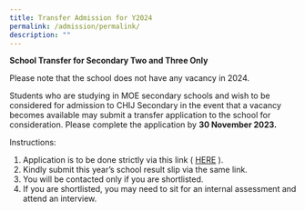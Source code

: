 ```yaml
---
title: Transfer Admission for Y2024
permalink: /admission/permalink/
description: ""
---
```

**School Transfer for Secondary Two and Three Only**

Please note that the school does not have any vacancy in 2024.

Students who are studying in MOE secondary schools and wish to be considered for admission to CHIJ
Secondary in the event that a vacancy becomes available may submit a transfer application to the school
for consideration. Please complete the application by **30 November 2023.**

Instructions:

1. Application is to be done strictly via this link ( [HERE](https://form.gov.sg/615d1001d1067600120dfcdb) ).
2. Kindly submit this year’s school result slip via the same link.
3. You will be contacted only if you are shortlisted.
4. If you are shortlisted, you may need to sit for an internal assessment and attend an interview.